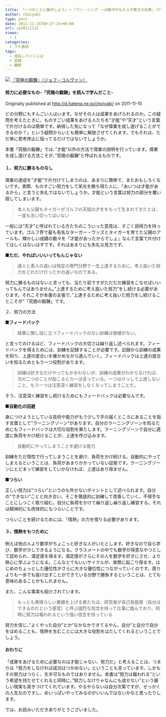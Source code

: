 ```yaml
---
title: 「一つのことに集中しよう」〜『ワン・シング 一点集中がもたらす驚きの効果』（ゲアリー・ケラー）〜
author: choiyaki
type: post
date: 2011-11-15T00:27:25+00:00
url: /p20111115
views:
  - 1
categories:
  - プチ書評
tags: 
  - 成長していくには
  - 習慣
  - 継続
---
```

![](https://images-na.ssl-images-amazon.com/images/I/41TOjHZuF0L._SX337_BO1204203200_.jpg)
[『究極の鍛錬』（ジョフ・コルヴァン）](https://www.amazon.co.jp/exec/obidos/asin/4763130366/choiyaki81-22/)

#### 努力に必要なもの-「究極の鍛錬」を読んで学んだこと-

Originally published at http://d.hatena.ne.jp/choiyaki/ on 2011-11-15

どの分野にもすんごい人はいます。なぜその人は成果をあげられるのか。この疑問を考えたときに、ものすごい成果をあげる人たちを”才能”や”天才”という言葉で片付けるのは簡単です。納得した気になって「なぜ偉業を成し遂げることができるのか？」という疑問からいとも簡単に解放させてくれます。でもそれは、ただ単に思考停止に陥ってるだけではないでしょうか。

本書「究極の鍛錬」では、”才能”以外の方法で偉業の説明を行っています。偉業を成し遂げる方法こそが、”究極の鍛錬”と呼ばれるものです。

#### １、努力に勝るものなし

偉業の達成を”才能”で片付けてしまうのは、あまりに簡単で、またおもしろくないです。実際、ものすごい努力をして栄光を勝ち得た人に、「あいつは才能があるから」と言うと失礼ではないでしょうか。才能という言葉は努力の部分を覆い隠してしまいます。

> 本人も父親もタイガーがゴルフの天賦の才ををもって生まれてきたとは、一度も言い切ってはいない

一般には”天才”と呼ばれている方たちのこういった意見は、すごく説得力を持っています。ゴルフ界で最も有名なターガー・ウッズとタイガーを育てた父親のアールも、輝かしい成績の数々を「才能があったからでしょ」なんて言葉で片付けてほしくはないはずです。それはあまりにも失礼な見方です。

**■ただ、やればいいいってもんじゃない**

> 達人と素人の違いは特定の専門分野で一生上達するために、考え抜いた努力をどれだけ行ったかの違いなのである。

努力に勝るものはないと言っても、当たり前ですがただただ練習をこなせばいいってもんではありません。”上達するために考え抜いた努力”をし続ける必要があります。それこそが本書の主張で、”上達するために考え抜いた努力をし続けることこそが”「究極の鍛錬」です。

２、努力の方法

**■フィードバック**

> 結果に関し役に立つフィードバックのない訓練は価値がない。

と言ってのけるほど、フィードバックの大切さは繰り返し述べられます。フィードバックを得るためには、訓練を記録することが必要です。記録から訓練の成果を知り、上達の度合いを確かめながら進んでいく。フィードバックは上達の度合いを知るためともう一つ役割があります。

> 訓練は好きなだけやってもかまわないが、訓練の成果がわからなければ、次の二つのことが起こるとカーは言っている。一つはけっして上達しないこと、もう一つは注意深く練習をしなくなってしまうことだ。

そう、注意深く練習をし続けるためにもフィードバックは必要なんです。

**■自動化の回避**

身につけようとしている技術や能力がもう少しで手の届くところにあることを指す言葉として”ラーニングゾーン”があります。自分のラーニングゾーンを知るためにもフィードバックは大切な役割を果たします。ラーニングゾーンで自分に適度に負荷をかけ続けることが、上達を呼び込みます。

> 自動的にやってしまうことを避ける能力

訓練をただ惰性で行ってしまうことを避け、負荷をかけ続ける。自動的にやってしまえるということは、負荷があまりかかっていない証拠です。ラーニングゾーンにとどまって練習をしていかなければ、上達はあり得ません。

**■つらい**

正しい努力は”つらい”というのも外せないポイントとして述べられます。自分の”できない”ことと向き合い、そこを徹底的に訓練して改善していく。不得手なことにしつこく取り組む。自分に負荷をかけて繰り返し繰り返し練習する。それは精神的にも肉体的にもつらいことです。

つらいことを続けるためには、「情熱」の力を借りる必要があります。

#### ３、情熱をもつために

例えば他の人より数学がちょこっと好きな人がいたとします。好きなので自ら学び、数学が少しできるようになる。クラスメートの中でも数学が得意なやつとして認められ、満足感を得ます。満足感がさらにその人を数学を好きにさせ、より熱心に学ぶようになる。こんなとてもいいサイクルが、実際に起こり得ます。はじめのちょっとした優位性がさらに大きな優位性につながっていくのです。周りよりも一歩でも抜け出すことができている分野で勝負するということは、とても意味のあることかもしれません。

また、こんな事実も紹介されています。

> もっとも素晴らしい業績を上げる者たちは、研究者が自己有能感（自分はできるのだという感覚）と呼ぶ強烈な信念を持って仕事に臨んでおり、同時に努力は報われるという強い信念を持っている

努力を信じ、”よくやった自分”とか”なかなかできてるやん、自分”と自分で自分をほめることも、情熱を生むことには大きな役割をはたしてくれるということでしょう。

#### おわりに

「成果をあげるために必要なのは才能じゃない、努力だ」と考えることは、つまりは「努力をしなければ成功はつかめない」ということも言っています。しかもその努力はつらく、生半可なものではありません。本書は”努力は報われる”という希望を持たせてくれると同時に、”努力しなけりゃなんにも成せない”という厳しい現実も突きつけてくれています。やるやらないは自分次第ですが、せっかくの人生なのですし、めいっぱいやってみるのがいいんではないかなと思ったりします。

では、お読みいただきありがとうございました。